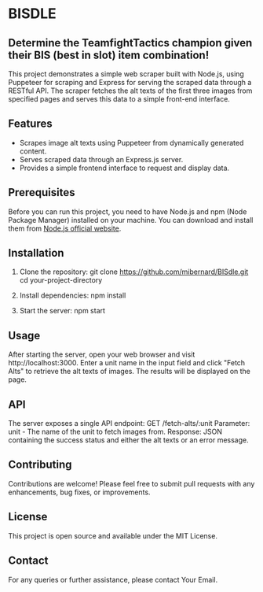 # BISDLE
## Determine the TeamfightTactics champion given their BIS (best in slot) item combination!

This project demonstrates a simple web scraper built with Node.js, using Puppeteer for scraping and Express for serving the scraped data through a RESTful API. The scraper fetches the alt texts of the first three images from specified pages and serves this data to a simple front-end interface.

## Features

- Scrapes image alt texts using Puppeteer from dynamically generated content.
- Serves scraped data through an Express.js server.
- Provides a simple frontend interface to request and display data.

## Prerequisites

Before you can run this project, you need to have Node.js and npm (Node Package Manager) installed on your machine. You can download and install them from [Node.js official website](https://nodejs.org/).

## Installation

1. Clone the repository:
   git clone https://github.com/mibernard/BISdle.git  
   cd your-project-directory
   
2. Install dependencies:
  npm install

3. Start the server:
  npm start

## Usage
After starting the server, open your web browser and visit http://localhost:3000. Enter a unit name in the input field and click "Fetch Alts" to retrieve the alt texts of images. The results will be displayed on the page.

## API
The server exposes a single API endpoint:
GET /fetch-alts/:unit
Parameter: unit - The name of the unit to fetch images from.
Response: JSON containing the success status and either the alt texts or an error message.

## Contributing
Contributions are welcome! Please feel free to submit pull requests with any enhancements, bug fixes, or improvements.

## License
This project is open source and available under the MIT License.

## Contact
For any queries or further assistance, please contact Your Email.
